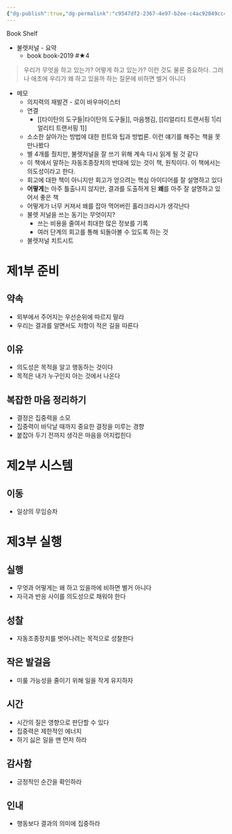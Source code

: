 ```yaml
---
{"dg-publish":true,"dg-permalink":"c9547df2-2367-4e97-b2ee-c4ac92049cc4","permalink":"/c9547df2-2367-4e97-b2ee-c4ac92049cc4/","dgHomeLink":true,"dgPassFrontmatter":false}
---
```


Book Shelf
- 불렛저널 - 요약
	- book book-2019 #★4
> 우리가 무엇을 하고 있는가? 어떻게 하고 있는가? 이런 것도 물론 중요하다. 그러나 애초에 우리가 왜 하고 있을까 하는 질문에 비하면 별거 아니다
- 메모
	- 의지력의 재발견 - 로이 바우마이스터
	- 연결
		- [[타이탄의 도구들|타이탄의 도구들]], 마음챙김, [[리얼리티 트랜서핑 1|리얼리티 트랜서핑 1]]
	- 소소한 살아가는 방법에 대한 힌트와 팁과 방법론. 이런 얘기를 해주는 책을 못 만나봤다
	- 별 4개를 줬지만, 불렛저널을 잘 쓰기 위해 계속 다시 읽게 될 것 같다
	- 이 책에서 말하는 자동조종장치의 반대에 있는 것이 책, 원칙이다. 이 책에서는 의도성이라고 한다.
	- 회고에 대한 책이 아니지만 회고가 얻으려는 핵심 아이디어를 잘 설명하고 있다
	- **어떻게**는 아주 틀출나지 않지만, 결과를 도출하게 된 **왜**를 아주 잘 설명하고 있어서 좋은 책
	- 어떻게가 너무 커져서 왜를 잡아 먹어버린 홀라크라시가 생각난다 
	- 불렛 저널을 쓰는 동기는 무엇이지?
		- 쓰는 비용을 줄여서 최대한 많은 정보를 기록
		- 여러 단계의 회고를 통해 되돌아볼 수 있도록 하는 것
	- 불렛저널 치트시트
# 제1부 준비
## 약속
- 외부에서 주어지는 우선순위에 따르지 말라
- 우리는 결과를 알면서도 저항이 적은 길을 따른다

## 이유
- 의도성은 목적을 알고 행동하는 것이다
- 목적은 내가 누구인지 아는 것에서 나온다

## 복잡한 마음 정리하기
- 결정은 집중력을 소모
- 집중력이 바닥날 때까지 중요한 결정을 미루는 경향
- 붙잡아 두기 전까지 생각은 마음을 어지럽힌다

# 제2부 시스템
## 이동
- 일상의 무임승차

# 제3부 실행
## 실행
- 무엇과 어떻게는 왜 하고 있을까에 비하면 별거 아니다
- 자극과 반응 사이를 의도성으로 채워야 한다

## 성찰
- 자동조종장치를 벗어나려는 목적으로 성찰한다

## 작은 발걸음
- 미룰 가능성을 줄이기 위해 일을 작게 유지하자

## 시간
- 시간의 질은 영향으로 판단할 수 있다
- 집중력은 제한적인 에너지
- 하기 싫은 일을 맨 먼저 하라

## 감사함
- 긍정적인 순간을 확인하라

## 인내
- 행동보다 결과의 의미에 집중하라

